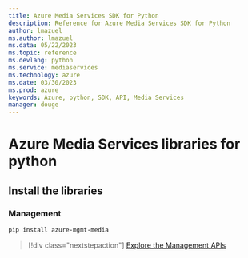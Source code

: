 ```yaml
---
title: Azure Media Services SDK for Python
description: Reference for Azure Media Services SDK for Python
author: lmazuel
ms.author: lmazuel
ms.data: 05/22/2023
ms.topic: reference
ms.devlang: python
ms.service: mediaservices
ms.technology: azure
ms.date: 03/30/2023
ms.prod: azure
keywords: Azure, python, SDK, API, Media Services
manager: douge
---
```

# Azure Media Services libraries for python

## Install the libraries


### Management

```bash
pip install azure-mgmt-media
```
> [!div class="nextstepaction"]
> [Explore the Management APIs](/python/api/overview/azure/mediaservices/management)